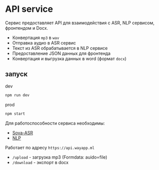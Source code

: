 # API service

Сервис предоставляет API для взаимодействия с ASR, NLP сервисом, фронтендом и Docx.

- Конвертация `mp3` в `wav`
- Отправка аудио в ASR сервис
- Текст из ASR обрабатывается в NLP сервисе
- Предоставление JSON данных для фронтенда
- Конвертация и выгрузка данных в word (формат `docx`)


## запуск

dev
```js
npm run dev
```
prod
```js
npm start
```

Для работоспособности сервиса необходимы:
- [Sova-ASR](https://github.com/sovaai/sova-asr)
- [NLP](https://github.com/lvodoleyl/hack_DS)

Работает по адресу `https://api.wayapp.ml`

- `/upload` - загрузка mp3 (Formdata: auido=file)
- `/download` - экспорт в docx 